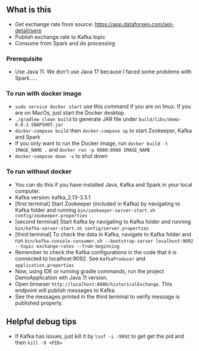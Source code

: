 ## What is this
- Get exchange rate from source: https://app.dataforseo.com/api-detail/serp
- Publish exchange rate to Kafka topic
- Consume from Spark and do processing

### Prerequisite
- Use Java 11. We don't use Java 17 because I faced some problems with Spark.....

### To run with docker image
- `sudo service docker start` use this command if you are on linux. If you are on MacOs, just start the Docker desktop.
- `./gradlew clean build` to generate JAR file under `build/libs/demo-0.0.1-SNAPSHOT.jar`
- `docker-compose build` then `docker-compose up` to start Zookeeper, Kafka and Spark
-  If you only want to run the Docker image, run `docker build -t IMAGE_NAME .` and `docker run -p 8080:8080 IMAGE_NAME`
- `docker-compose down -v` to shut down 

### To run without docker
- You can do this if you have installed Java, Kafka and Spark in your local computer.
- Kafka version: kafka_2.13-3.5.1
- [first terminal] Start Zookeeper (included in Kafka) by navigating to Kafka folder and running `bin/zookeeper-server-start.sh config/zookeeper.properties`
- [second terminal] Start Kafka by navigating to Kafka folder and running `bin/kafka-server-start.sh config/server.properties`
- [third terminal] To check the data in Kafka, navigate to Kafka folder and run `bin/kafka-console-consumer.sh --bootstrap-server localhost:9092 --topic exchange-rates --from-beginning`
- Remember to check the Kafka configurations in the code that it is connected to localhost:9092. See `KafkaProducer` and `application.properties`
- Now, using IDE or running gradle commands, run the project DemoApplication wth Java 11 version.
- Open browser `http://localhost:8080/historicalExchange`. This endpoint will publish messages to Kafka. 
- See the messages printed in the third terminal to verify message is published properly.

## Helpful debug tips
- If Kafka has issues, just kill it by `lsof -i :9092` to get get the pid and then `kill -9 <PID>`
